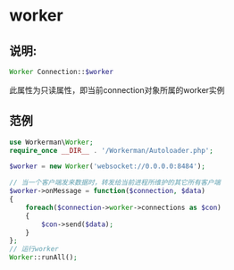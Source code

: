 # worker
## 说明:
```php
Worker Connection::$worker
```

此属性为只读属性，即当前connection对象所属的worker实例


## 范例


```php
use Workerman\Worker;
require_once __DIR__ . '/Workerman/Autoloader.php';

$worker = new Worker('websocket://0.0.0.0:8484');

// 当一个客户端发来数据时，转发给当前进程所维护的其它所有客户端
$worker->onMessage = function($connection, $data)
{
    foreach($connection->worker->connections as $con)
    {
        $con->send($data);
    }
};
// 运行worker
Worker::runAll();
```
